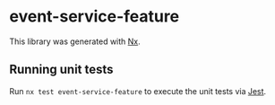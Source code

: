 # event-service-feature

This library was generated with [Nx](https://nx.dev).

## Running unit tests

Run `nx test event-service-feature` to execute the unit tests via [Jest](https://jestjs.io).
